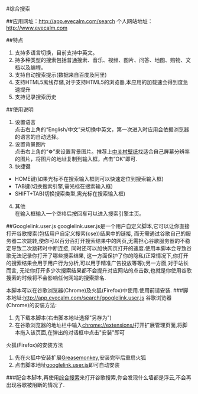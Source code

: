 #综合搜索

##应用网址：<http://app.evecalm.com/search>
个人网站地址：<http://www.evecalm.com>

##特点
1. 支持多语言切换，目前支持中英文。
2. 持多种类型的搜索包括普通搜索、音乐、视频、图片、问答、地图、购物、文档以及编程。
3. 支持自动搜索提示(数据来自百度及阿里)
4. 支持HTML5离线存储,对于支持HTML5的浏览器,本应用的加载速会得到度急速提升
5. 支持记录搜索历史

##使用说明
1. 设置语言  
点击右上角的“English/中文”来切换中英文，第一次进入时应用会依据浏览器的语言的自动选择。
2. 设置背景图片  
点击右上角的“☸”来设置背景图片。推荐上[中关村壁纸](http://desk.zol.com.cn)找适合自己屏幕分辨率的图片，将图片的地址复制到输入框，点击“OK”即可.
3. 快捷键  
 * HOME键(如果光标不在搜索输入框则可以快速定位到搜索输入框)
 * TAB键(切换搜索引擎,需光标在搜索输入框)
 * SHIFT+TAB(切换搜索类型,需光标在搜索输入框)
4. 其他  
在输入框输入一个空格后按回车可以进入搜索引擎主页。

##Googlelink.user.js
googlelink.user.js是一个用户自定义脚本,它可以让你直接打开谷歌搜索(包括用户自定义搜索(cse))结果中的链接,
而无需通过谷歌自己的服务器二次跳转,使你可以百分百打开搜索结果中的网页,无需担心谷歌服务器的不稳定导致二次跳转时中断连接,
同时还可以加快网页打开的速度.使用本脚本会导致谷歌无法记录你打开了哪些搜索结果,
这一方面保护了你的隐私(正常情况下,你打开的搜索结果会用于用户行为分析,可以用于精准广告投放等等);另一方面,对于站长而言,
无论你打开多少次搜索结果都不会提升对应网站的点击数,也就是你使用谷歌搜索的时候将不会影响任何网站的搜索排名.

本脚本可以在谷歌浏览器(Chrome)及火狐(Firefox)中使用.使用前请安装.
###脚本地址:<http://app.evecalm.com/search/googlelink.user.js>
谷歌浏览器(Chrome)的安装方法:    
1. 先下载本脚本(右击脚本地址选择"另存为")   
2. 在谷歌浏览器的地址栏中输入<chrome://extensions/>打开扩展管理页面,将脚本拖入该页面,在弹出的对话框中点击"安装"即可   

火狐(Firefox)的安装方法    
1. 先在火狐中安装扩展[Greasemonkey](https://addons.mozilla.org/zh-cn/firefox/addon/greasemonkey/ "点击进入该扩展安装页面"),安装完毕后重启火狐   
2. 点击脚本地址[googlelink.user.js](http://app.evecalm.com/search/googlelink.user.js)即可自动安装   

###配合本脚本,再使用[综合搜索](http://app.evecalm.com/search/)来打开谷歌搜索,你会发现什么墙都是浮云,不会再出现谷歌被阻断的情况了.
